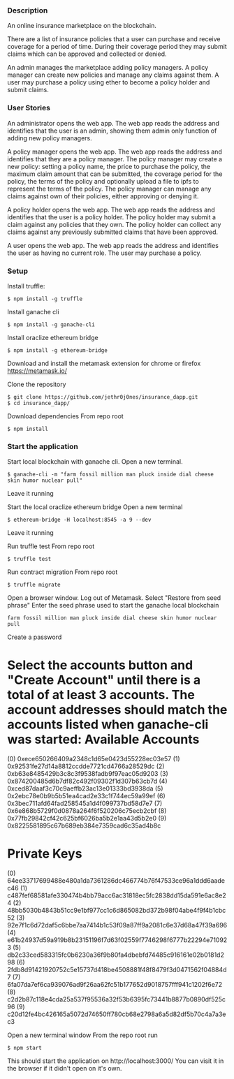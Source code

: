 ### Description
An online insurance marketplace on the blockchain.

There are a list of insurance policies that a user can purchase and receive coverage for a period of time.  During their coverage period they may submit claims which can be approved and collected or denied.

An admin manages the marketplace adding policy managers.  A policy manager can create new policies and manage any claims against them.  A user may purchase a policy using ether to become a policy holder and submit claims.

### User Stories

An administrator opens the web app. The web app reads the address and identifies that the user is an admin, showing them admin only function of adding new policy managers.

A policy manager opens the web app.  The web app reads the address and identifies that they are a policy manager.  The policy manager may create a new policy: setting a policy name, the price to purchase the policy, the maximum claim amount that can be submitted, the coverage period for the policy, the terms of the policy and optionally upload a file to ipfs to represent the terms of the policy.  The policy manager can manage any claims against own of their policies, either approving or denying it.

A policy holder opens the web app.  The web app reads the address and identifies that the user is a policy holder.  The policy holder may submit a claim against any policies that they own.  The policy holder can collect any claims against any previously submitted claims that have been approved.

A user opens the web app.  The web app reads the address and identifies the user as having no current role.  The user may purchase a policy.

### Setup

Install truffle:
```
$ npm install -g truffle
```
Install ganache cli
```
$ npm install -g ganache-cli
```
Install oraclize ethereum bridge
```
$ npm install -g ethereum-bridge
```
Download and install the metamask extension for chrome or firefox
https://metamask.io/

Clone the repository
```
$ git clone https://github.com/jethr0j0nes/insurance_dapp.git
$ cd insurance_dapp/
```
Download dependencies
From repo root
```
$ npm install
```

### Start the application
Start local blockchain with ganache cli.
Open a new terminal.
```
$ ganache-cli -m "farm fossil million man pluck inside dial cheese skin humor nuclear pull"
```
Leave it running

Start the local oraclize ethereum bridge
Open a new terminal
```
$ ethereum-bridge -H localhost:8545 -a 9 --dev
```
Leave it running


Run truffle test
From repo root
```
$ truffle test
```

Run contract migration
From repo root
```
$ truffle migrate
```

Open a browser window.
Log out of Metamask.
Select "Restore from seed phrase"
Enter the seed phrase used to start the ganache local blockchain
```
farm fossil million man pluck inside dial cheese skin humor nuclear pull
```
Create a password

Select the accounts button and "Create Account" until there is a total of at least 3 accounts.
The account addresses should match the accounts listed when ganache-cli was started:
Available Accounts
==================
(0) 0xece650266409a2348c1d65e0423d55228ec03e57
(1) 0x92531fe27d14a8812ccdde7721cd4766a28529dc
(2) 0xb63e8485429b3c8c3f9538fadb9f97eac05d9203
(3) 0x874200485d6b7df82c492f09302f1d307b63cb7d
(4) 0xced87daaf3c70c9aeffb23ac13e01333bd3938da
(5) 0x2ebc78e0b9b5b51ea4cad2e33c1f744ec59a99ef
(6) 0x3bec711afd64fad258545a1d4f099737bd58d7e7
(7) 0x6e868b5729f0d0878a264f6f520206c75ecb2cbf
(8) 0x77fb29842cf42c625bf6026ba5b2e1aa43d5b2e0
(9) 0x8225581895c67b689eb384e7359cad6c35ad4b8c

Private Keys
==================
(0) 64ee33717699488e480a1da7361286dc466774b76f47533ce96a1ddd6aadec46
(1) c487fef68581afe330474b4bb79acc6ac31818ec5fc2838dd15da591e6ac8e24
(2) 48bb5030b4843b51cc9e1bf977cc1c6d865082bd372b98f04abe4f9f4b1cbc52
(3) 92e7f1c6d72daf5c6bbe7aa7414b1c53f09a87ff9a2081c6e37d68a47f39a696
(4) e61b24937d59a919b8b23151196f7d63f02559f7746298f6777b22294e710923
(5) db2c33ced583315fc0b6230a36f9b80fa4dbebfd74485c916161e02b0181d298
(6) 2fdb8d91421920752c5e15737d418be4508881f48f8479f3d0471562f04884d7
(7) 6fa07da7ef6ca939076ad9f26aa62fc51b177652d9018757fff941c1202f6e72
(8) c2d2b87c118e4cda25a537f95536a32f53b6395fc73441b8877b0890df525c96
(9) c20d12fe4bc426165a5072d74650ff780cb68e2798a6a5d82df5b70c4a7a3ec3

Open a new terminal window
From the repo root run
```
$ npm start
```

This should start the application on http://localhost:3000/
You can visit it in the browser if it didn't open on it's own.
